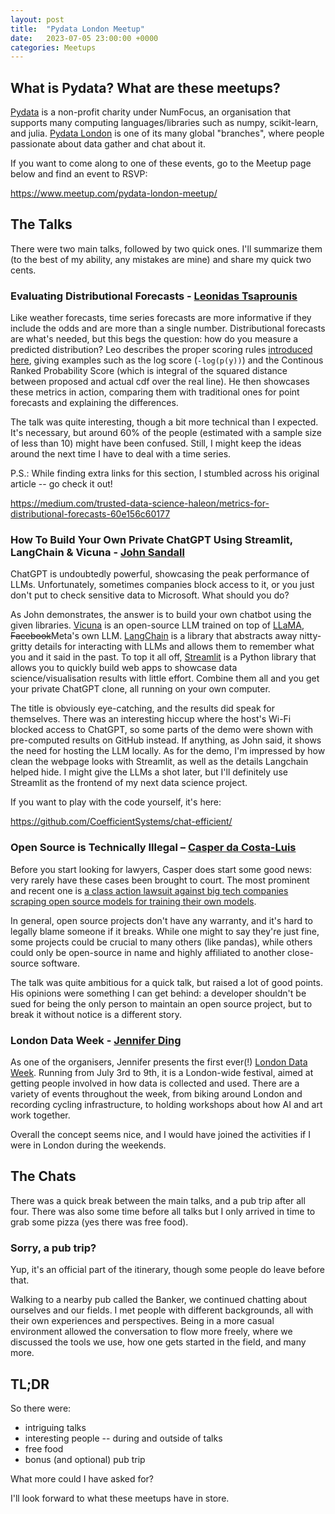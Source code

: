 ```yaml
---
layout: post
title:  "Pydata London Meetup"
date:   2023-07-05 23:00:00 +0000
categories: Meetups
---
```


## What is Pydata? What are these meetups?

[Pydata](https://pydata.org/) is a non-profit charity under NumFocus, an organisation that supports many computing languages/libraries such as numpy, scikit-learn, and julia. [Pydata London](https://london.pydata.org/) is one of its many global "branches", where people passionate about data gather and chat about it.

If you want to come along to one of these events, go to the Meetup page below and find an event to RSVP:

https://www.meetup.com/pydata-london-meetup/

## The Talks

There were two main talks, followed by two quick ones. I'll summarize them (to the best of my ability, any mistakes are mine) and share my quick two cents.

### Evaluating Distributional Forecasts - [Leonidas Tsaprounis](https://www.linkedin.com/in/leonidas-tsaprounis-302ba882/?originalSubdomain=uk)

Like weather forecasts, time series forecasts are more informative if they include the odds and are more than a single number. Distributional forecasts are what's needed, but this begs the question: how do you measure a predicted distribution? Leo describes the proper scoring rules [introduced here](https://sites.stat.washington.edu/raftery/Research/PDF/Gneiting2007jasa.pdf), giving examples such as the log score (`-log(p(y))`) and the Continous Ranked Probability Score (which is integral of the squared distance between proposed and actual cdf over the real line). He then showcases these metrics in action, comparing them with traditional ones for point forecasts and explaining the differences.

The talk was quite interesting, though a bit more technical than I expected. It's necessary, but around 60% of the people (estimated with a sample size of less than 10) might have been confused. Still, I might keep the ideas around the next time I have to deal with a time series.

P.S.: While finding extra links for this section, I stumbled across his original article -- go check it out!

https://medium.com/trusted-data-science-haleon/metrics-for-distributional-forecasts-60e156c60177

### How To Build Your Own Private ChatGPT Using Streamlit, LangChain & Vicuna - [John Sandall](https://twitter.com/john_sandall)

ChatGPT is undoubtedly powerful, showcasing the peak performance of LLMs. Unfortunately, sometimes companies block access to it, or you just don't put to check sensitive data to Microsoft. What should you do?

As John demonstrates, the answer is to build your own chatbot using the given libraries. [Vicuna](https://huggingface.co/lmsys/vicuna-13b-delta-v1.1) is an open-source LLM trained on top of [LLaMA](https://ai.facebook.com/blog/large-language-model-llama-meta-ai/), ~~Facebook~~Meta's own LLM. [LangChain](https://python.langchain.com/docs/get_started/introduction.html) is a library that abstracts away nitty-gritty details for interacting with LLMs and allows them to remember what you and it said in the past. To top it all off, [Streamlit](https://streamlit.io/) is a Python library that allows you to quickly build web apps to showcase data science/visualisation results with little effort. Combine them all and you get your private ChatGPT clone, all running on your own computer.

The title is obviously eye-catching, and the results did speak for themselves. There was an interesting hiccup where the host's Wi-Fi blocked access to ChatGPT, so some parts of the demo were shown with pre-computed results on GitHub instead. If anything, as John said, it shows the need for hosting the LLM locally. As for the demo, I'm impressed by how clean the webpage looks with Streamlit, as well as the details Langchain helped hide. I might give the LLMs a shot later, but I'll definitely use Streamlit as the frontend of my next data science project.

If you want to play with the code yourself, it's here:

https://github.com/CoefficientSystems/chat-efficient/

### Open Source is Technically Illegal – [Casper da Costa-Luis](https://github.com/casperdcl)

Before you start looking for lawyers, Casper does start some good news: very rarely have these cases been brought to court. The most prominent and recent one is [a class action lawsuit against big tech companies scraping open source models for training their own models](https://www.theverge.com/2023/1/28/23575919/microsoft-openai-github-dismiss-copilot-ai-copyright-lawsuit).

In general, open source projects don't have any warranty, and it's hard to legally blame someone if it breaks. While one might to say they're just fine, some projects could be crucial to many others (like pandas), while others could only be open-source in name and highly affiliated to another close-source software.

The talk was quite ambitious for a quick talk, but raised a lot of good points. His opinions were something I can get behind: a developer shouldn't be sued for being the only person to maintain an open source project, but to break it without notice is a different story.

<!-- I originally wanted to put in "haha left-pad broke everything funny", but realised npm and a certain message app called Kik were at fault as well -->

### London Data Week - [Jennifer Ding](https://jending.com/)

As one of the organisers, Jennifer presents the first ever(!) [London Data Week](https://www.londondataweek.org/). Running from July 3rd to 9th, it is a London-wide festival, aimed at getting people involved in how data is collected and used. There are a variety of events throughout the week, from biking around London and recording cycling infrastructure, to holding workshops about how AI and art work together.

Overall the concept seems nice, and I would have joined the activities if I were in London during the weekends.

## The Chats

There was a quick break between the main talks, and a pub trip after all four. There was also some time before all talks but I only arrived in time to grab some pizza (yes there was free food).

### Sorry, a pub trip?

Yup, it's an official part of the itinerary, though some people do leave before that.

Walking to a nearby pub called the Banker, we continued chatting about ourselves and our fields. I met people with different backgrounds, all with their own experiences and perspectives. Being in a more casual environment allowed the conversation to flow more freely, where we discussed the tools we use, how one gets started in the field, and many more.

## TL;DR

So there were:

-   intriguing talks
-   interesting people -- during and outside of talks
-   free food
-   bonus (and optional) pub trip

What more could I have asked for?

I'll look forward to what these meetups have in store.

